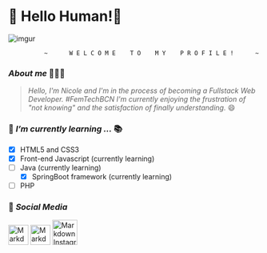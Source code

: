# 👋 Hello Human!👾 

                                              
![imgur](https://i.imgur.com/y5EI5OJ.gif)

              ~      W E L C O M E    T O    M Y    P R O F I L E !      ~
### *About me* 👩🏻‍💻
> *Hello, I'm Nicole and I'm in the process of becoming a Fullstack Web Developer. *#FemTechBCN* 
I'm currently enjoying the frustration of "not knowing" and the satisfaction of finally understanding.* 😄

### 📝  *I’m currently learning ...* 📚
 - [x] HTML5 and CSS3 
 - [x] Front-end Javascript (currently learning)
- [ ] Java (currently learning)
    - [x] SpringBoot framework (currently learning)
 - [ ] PHP

 ### 📱 *Social Media*
<a href="https://www.instagram.com/mabipen/"><img src="https://i.imgur.com/srDXF9b.png"
     alt="Markdown Instagram icon" height="40" width="40"/></a>
<a href="https://twitter.com/MarvieNicole2/"><img src="https://i.imgur.com/ImIuJoi.png"
     alt="Markdown Instagram icon" height="40" width="40"/></a>
<a href="https://www.linkedin.com/in/marvie-nicole-uy-flores-281b65171/"><img src="https://i.imgur.com/bPt2pH3.png"
     alt="Markdown Instagram icon" height="50" width="50"/></a>
     
